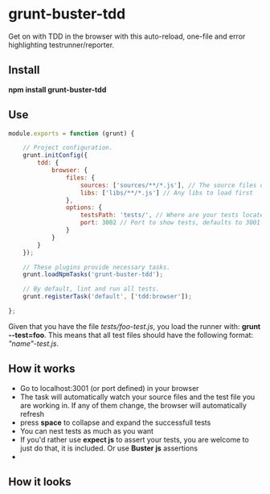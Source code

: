 grunt-buster-tdd
================

Get on with TDD in the browser with this auto-reload, one-file and error highlighting testrunner/reporter.

## Install
**npm install grunt-buster-tdd**

## Use
```javascript
module.exports = function (grunt) {

    // Project configuration.
    grunt.initConfig({
        tdd: {
            browser: {
                files: {
                    sources: ['sources/**/*.js'], // The source files of the project
                    libs: ['libs/**/*.js'] // Any libs to load first
                },
                options: {
                    testsPath: 'tests/', // Where are your tests located?
                    port: 3002 // Port to show tests, defaults to 3001
                }
            }
        }
    });

    // These plugins provide necessary tasks.
    grunt.loadNpmTasks('grunt-buster-tdd');

    // By default, lint and run all tests.
    grunt.registerTask('default', ['tdd:browser']);

};
```
Given that you have the file *tests/foo-test.js*, you load the runner with: **grunt --test=foo**. This means that all test files should have the following format: *"name"-test.js*.

## How it works
- Go to localhost:3001 (or port defined) in your browser
- The task will automatically watch your source files and the test file you are working in. If any of them change, the browser will automatically refresh
- press **space** to collapse and expand the successfull tests
- You can nest tests as much as you want
- If you'd rather use **expect js** to assert your tests, you are welcome to just do that, it is included. Or use **Buster js** assertions
- 
## How it looks
